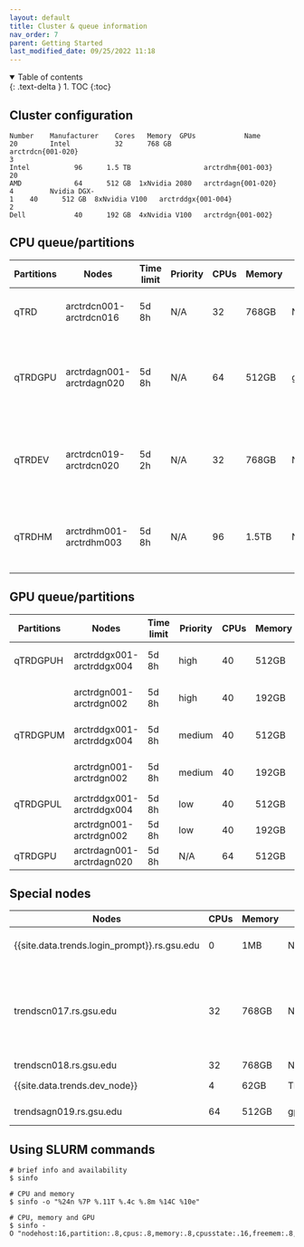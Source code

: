 ```yaml
---
layout: default
title: Cluster & queue information
nav_order: 7
parent: Getting Started
last_modified_date: 09/25/2022 11:18
---
```

<details open markdown="block">
  <summary>
    Table of contents
  </summary>
  {: .text-delta }
1. TOC
{:toc}
</details>

## Cluster configuration

```
Number    Manufacturer    Cores   Memory  GPUs            Name
20        Intel           32      768 GB                  arctrdcn{001-020}
3         Intel           96      1.5 TB                  arctrdhm{001-003}
20        AMD             64      512 GB  1xNvidia 2080   arctrdagn{001-020}
4         Nvidia DGX-1    40      512 GB  8xNvidia V100   arctrddgx{001-004}
2         Dell            40      192 GB  4xNvidia V100   arctrdgn{001-002}
```

## CPU queue/partitions

| Partitions | Nodes                                           | Time limit | Priority | CPUs | Memory | GPUs         | Limitations                             | Preemption | Purpose                                                              |
|------------|-------------------------------------------------|------------|----------|------|--------|--------------|-----------------------------------------|------------|----------------------------------------------------------------------|
| qTRD       | arctrdcn001-arctrdcn016   | 5d 8h      | N/A      | 32   | 768GB  | N/A          | N/A                                     | N/A        | General purpose (production) computing                               |
| qTRDGPU    | arctrdagn001-arctrdagn020 | 5d 8h      | N/A      | 64   | 512GB  | gpu:gforce:1 | N/A                                     | N/A        | General purpose (production) computing, occasional GPU computing     |
| qTRDEV     | arctrdcn019-arctrdcn020   | 5d 2h      | N/A      | 32   | 768GB  | N/A          | Max 6 CPUs per job, max 2 jobs per user | N/A        | Limited but guaranteed resources on demand for development & testing |
| qTRDHM     | arctrdhm001-arctrdhm003   | 5d 8h      | N/A      | 96   | 1.5TB  | N/A          | N/A                                     | N/A        | For job steps requiring in excess of 32 CPUs or 768GB memory         |

## GPU queue/partitions

| Partitions                                    | Nodes                                           | Time limit | Priority | CPUs  | Memory     | GPUs                | Limitations         | Preemption |
|-----------------------------------------------|-------------------------------------------------|------------|----------|-------|------------|---------------------|---------------------|------------|
| qTRDGPUH                                      | arctrddgx001-arctrddgx004 | 5d 8h      | high     | 40    | 512GB      | gpu:V100:8          | Max 4 GPUs per user | N/A        |
| | arctrdgn001-arctrdgn002 | 5d 8h                                           | high       | 40       | 192GB | gpu:V100:4 | Max 4 GPUs per user | N/A                 |
| qTRDGPUM                                      | arctrddgx001-arctrddgx004 | 5d 8h      | medium   | 40    | 512GB      | gpu:V100:8          | Max 8 GPUs per user | suspend    |
| | arctrdgn001-arctrdgn002 | 5d 8h                                           | medium     | 40       | 192GB | gpu:V100:4 | Max 8 GPUs per user | suspend             |
| qTRDGPUL                                      | arctrddgx001-arctrddgx004 | 5d 8h      | low      | 40    | 512GB      | gpu:V100:8          | N/A                 | suspend    |
| | arctrdgn001-arctrdgn002 | 5d 8h                                           | low        | 40       | 192GB | gpu:V100:4 | N/A                 | suspend             |
| qTRDGPU                                       | arctrdagn001-arctrdagn020 | 5d 8h      | N/A      | 64    | 512GB      | gpu:gforce:1        | N/A                 | N/A        |

## Special nodes

| Nodes                     | CPUs | Memory | GPUs         | Purpose                                                                                                                                |
|---------------------------|------|--------|--------------|----------------------------------------------------------------------------------------------------------------------------------------|
| {{site.data.trends.login_prompt}}.rs.gsu.edu  | 0    | 1MB    | N/A          | Head node for submitting jobs on the cluster                                                                                           |
| trendscn017.rs.gsu.edu    | 32   | 768GB  | N/A          | Tasks that support research, such as docker and other services/daemons, VS Code remote development, scheduled task, data transfer etc. |
| trendscn018.rs.gsu.edu    | 32   | 768GB  | N/A          | Database server                                                                                                                        |
| {{site.data.trends.dev_node}} | 4    | 62GB   | TITAN X:2    | GPU development & testing                                                                                                              |
| trendsagn019.rs.gsu.edu   | 64   | 512GB  | gpu:gforce:1 | GPU development & testing                                                                                                              |

## Using SLURM commands

```
# brief info and availability 
$ sinfo

# CPU and memory
$ sinfo -o "%24n %7P %.11T %.4c %.8m %14C %10e"

# CPU, memory and GPU
$ sinfo -O "nodehost:16,partition:.8,cpus:.8,memory:.8,cpusstate:.16,freemem:.8,gres:.16,gresused:.16,statelong:.8,time:.16"
```
